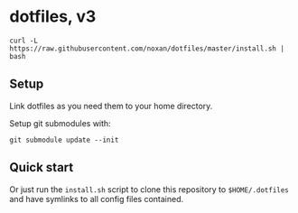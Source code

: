 # dotfiles, v3

    curl -L https://raw.githubusercontent.com/noxan/dotfiles/master/install.sh | bash

## Setup

Link dotfiles as you need them to your home directory.

Setup git submodules with:

    git submodule update --init

## Quick start

Or just run the `install.sh` script to clone this repository to `$HOME/.dotfiles` and have symlinks to all config files contained.
